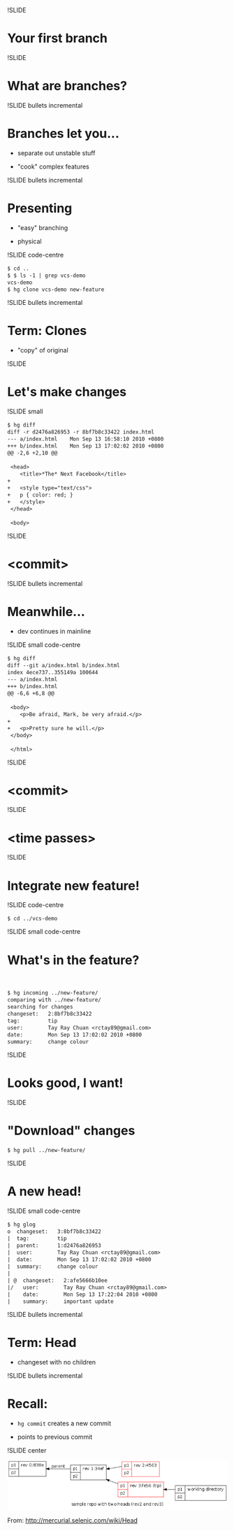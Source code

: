 !SLIDE

# Your first branch #

!SLIDE

# What are branches?

!SLIDE bullets incremental

# Branches let you...

- separate out unstable stuff

- "cook" complex features

!SLIDE bullets incremental

# Presenting

- "easy" branching

- physical

!SLIDE code-centre

	$ cd ..
	$ $ ls -1 | grep vcs-demo
	vcs-demo
	$ hg clone vcs-demo new-feature

!SLIDE bullets incremental

# Term: Clones

- "copy" of original

!SLIDE

# Let's make changes

!SLIDE small

	$ hg diff
	diff -r d2476a826953 -r 8bf7b8c33422 index.html
	--- a/index.html	Mon Sep 13 16:58:10 2010 +0800
	+++ b/index.html	Mon Sep 13 17:02:02 2010 +0800
	@@ -2,6 +2,10 @@

	 <head>
	 	<title>*The* Next Facebook</title>
	+
	+	<style type="text/css">
	+	p { color: red; }
	+	</style>
	 </head>

	 <body>


!SLIDE

# &lt;commit&gt;

!SLIDE bullets incremental

# Meanwhile...

- dev continues in mainline

!SLIDE small code-centre

	$ hg diff
	diff --git a/index.html b/index.html
	index 4ece737..355149a 100644
	--- a/index.html
	+++ b/index.html
	@@ -6,6 +6,8 @@

	 <body>
	 	<p>Be afraid, Mark, be very afraid.</p>
	+
	+	<p>Pretty sure he will.</p>
	 </body>

	 </html>


!SLIDE

# &lt;commit&gt;

!SLIDE

# &lt;time passes&gt;

!SLIDE

# Integrate new feature!

!SLIDE code-centre

	$ cd ../vcs-demo

!SLIDE small code-centre

# What's in the feature?

<br />

	$ hg incoming ../new-feature/
	comparing with ../new-feature/
	searching for changes
	changeset:   2:8bf7b8c33422
	tag:         tip
	user:        Tay Ray Chuan <rctay89@gmail.com>
	date:        Mon Sep 13 17:02:02 2010 +0800
	summary:     change colour

!SLIDE

# Looks good, I want!

!SLIDE

# "Download" changes

	$ hg pull ../new-feature/

!SLIDE

# A new head!

!SLIDE small code-centre

	$ hg glog
	o  changeset:   3:8bf7b8c33422
	|  tag:         tip
	|  parent:      1:d2476a826953
	|  user:        Tay Ray Chuan <rctay89@gmail.com>
	|  date:        Mon Sep 13 17:02:02 2010 +0800
	|  summary:     change colour
	|
	| @  changeset:   2:afe5666b10ee
	|/   user:        Tay Ray Chuan <rctay89@gmail.com>
	|    date:        Mon Sep 13 17:22:04 2010 +0800
	|    summary:     important update

!SLIDE bullets incremental

# Term: Head

- changeset with no children

!SLIDE bullets incremental

# Recall:

- `hg commit` creates a new commit

- points to previous commit

!SLIDE center

![heads diagram](wiki-heads.png)

From: http://mercurial.selenic.com/wiki/Head
